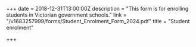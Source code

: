 +++
date = 2018-12-31T13:00:00Z
description = "This form is for enrolling students in Victorian government schools."
link = "/v1683257999/forms/Student_Enrolment_Form_2024.pdf"
title = "Student enrolment"

+++
